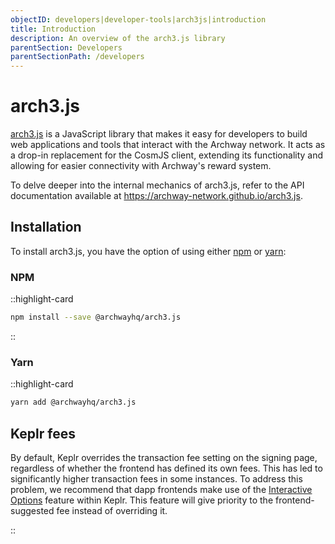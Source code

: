 ```yaml
---
objectID: developers|developer-tools|arch3js|introduction
title: Introduction
description: An overview of the arch3.js library
parentSection: Developers
parentSectionPath: /developers
---
```


# arch3.js

<a href="https://www.npmjs.com/package/@archwayhq/arch3-core" target="_blank">arch3.js</a> is a JavaScript library that makes it easy for developers to build web applications and tools that interact with the Archway network. It acts as a drop-in replacement for the CosmJS client, extending its functionality and allowing for easier connectivity with Archway's reward system.

To delve deeper into the internal mechanics of arch3.js, refer to the API documentation available at <a href="https://archway-network.github.io/arch3.js" target="_blank">https://archway-network.github.io/arch3.js</a>.

## Installation

To install arch3.js, you have the option of using either <a href="https://www.npmjs.com/package/@archwayhq/arch3.js" target="_blank">npm</a> or <a href="https://yarnpkg.com/package/@archwayhq/arch3.js" target="_blank">yarn</a>:

### NPM

::highlight-card

```bash
npm install --save @archwayhq/arch3.js
```

::

### Yarn

::highlight-card

```bash
yarn add @archwayhq/arch3.js
```

## Keplr fees

By default, Keplr overrides the transaction fee setting on the signing page, regardless of whether the frontend has defined its own fees. This has led to significantly higher transaction fees in some instances. To address this problem, we recommend that dapp frontends make use of the [Interactive Options](https://docs.keplr.app/api/#interaction-options) feature within Keplr. This feature will give priority to the frontend-suggested fee instead of overriding it.

::

